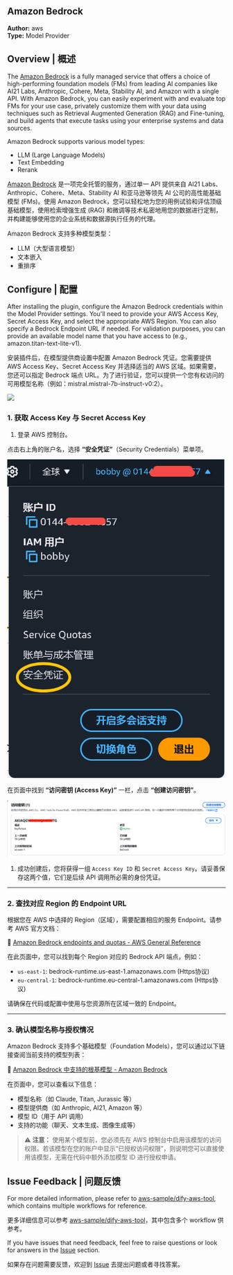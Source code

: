 ## Amazon Bedrock

**Author:** aws  
**Type:** Model Provider



## Overview | 概述

The [Amazon Bedrock](https://aws.amazon.com/bedrock/) is a fully managed service that offers a choice of high-performing foundation models (FMs) from leading AI companies like AI21 Labs, Anthropic, Cohere, Meta, Stability AI, and Amazon with a single API. With Amazon Bedrock, you can easily experiment with and evaluate top FMs for your use case, privately customize them with your data using techniques such as Retrieval Augmented Generation (RAG) and Fine-tuning, and build agents that execute tasks using your enterprise systems and data sources.

Amazon Bedrock supports various model types:
- LLM (Large Language Models)
- Text Embedding
- Rerank

[Amazon Bedrock](https://aws.amazon.com/bedrock/) 是一项完全托管的服务，通过单一 API 提供来自 AI21 Labs、Anthropic、Cohere、Meta、Stability AI 和亚马逊等领先 AI 公司的高性能基础模型 (FMs)。使用 Amazon Bedrock，您可以轻松地为您的用例试验和评估顶级基础模型，使用检索增强生成 (RAG) 和微调等技术私密地用您的数据进行定制，并构建能够使用您的企业系统和数据源执行任务的代理。

Amazon Bedrock 支持多种模型类型：
- LLM（大型语言模型）
- 文本嵌入
- 重排序



## Configure | 配置

After installing the plugin, configure the Amazon Bedrock credentials within the Model Provider settings. You'll need to provide your AWS Access Key, Secret Access Key, and select the appropriate AWS Region. You can also specify a Bedrock Endpoint URL if needed. For validation purposes, you can provide an available model name that you have access to (e.g., amazon.titan-text-lite-v1).

安装插件后，在模型提供商设置中配置 Amazon Bedrock 凭证。您需要提供 AWS Access Key、Secret Access Key 并选择适当的 AWS 区域。如果需要，您还可以指定 Bedrock 端点 URL。为了进行验证，您可以提供一个您有权访问的可用模型名称（例如：mistral.mistral-7b-instruct-v0:2）。

![](./_assets/configure.png)

### 1. 获取 Access Key 与 Secret Access Key

1. 登录 AWS 控制台。

点击右上角的账户名，选择 **“安全凭证”**（Security Credentials）菜单项。

![](./_assets/Acess.png)

在页面中找到 **“访问密钥 (Access Key)”** 一栏，点击 **“创建访问密钥”**。

![](./_assets/Key.png)

1. 成功创建后，您将获得一组 `Access Key ID` 和 `Secret Access Key`。请妥善保存这两个值，它们是后续 API 调用所必需的身份凭证。

------

### 2. 查找对应 Region 的 Endpoint URL

根据您在 AWS 中选择的 Region（区域），需要配置相应的服务 Endpoint。请参考 AWS 官方文档：

🔗 [Amazon Bedrock endpoints and quotas - AWS General Reference](https://docs.aws.amazon.com/general/latest/gr/bedrock.html)

在此页面中，您可以找到每个 Region 对应的 Bedrock API 端点，例如：

- `us-east-1`: bedrock-runtime.us-east-1.amazonaws.com (Https协议)
- `eu-central-1`: bedrock-runtime.eu-central-1.amazonaws.com (Https协议)

请确保在代码或配置中使用与您资源所在区域一致的 Endpoint。

------

### 3. 确认模型名称与授权情况

Amazon Bedrock 支持多个基础模型（Foundation Models），您可以通过以下链接查阅当前支持的模型列表：

🔗 [Amazon Bedrock 中支持的根基模型 - Amazon Bedrock](https://docs.aws.amazon.com/zh_cn/bedrock/latest/userguide/models-supported.html)

在页面中，您可以查看以下信息：

- 模型名称（如 Claude, Titan, Jurassic 等）
- 模型提供商（如 Anthropic, AI21, Amazon 等）
- 模型 ID（用于 API 调用）
- 支持的功能（聊天、文本生成、图像生成等）

> ⚠️ **注意：**
>  使用某个模型前，您必须先在 AWS 控制台中启用该模型的访问权限。若该模型在您的账户中显示“已授权访问权限”，则说明您可以直接使用该模型，无需在代码中额外添加模型 ID 进行授权申请。


## Issue Feedback | 问题反馈

For more detailed information, please refer to [aws-sample/dify-aws-tool](https://github.com/aws-samples/dify-aws-tool/), which contains multiple workflows for reference.

更多详细信息可以参考 [aws-sample/dify-aws-tool](https://github.com/aws-samples/dify-aws-tool/)，其中包含多个 workflow 供参考。

If you have issues that need feedback, feel free to raise questions or look for answers in the [Issue](https://github.com/aws-samples/dify-aws-tool/issues) section.

如果存在问题需要反馈，欢迎到 [Issue](https://github.com/aws-samples/dify-aws-tool/issues) 去提出问题或者寻找答案。
